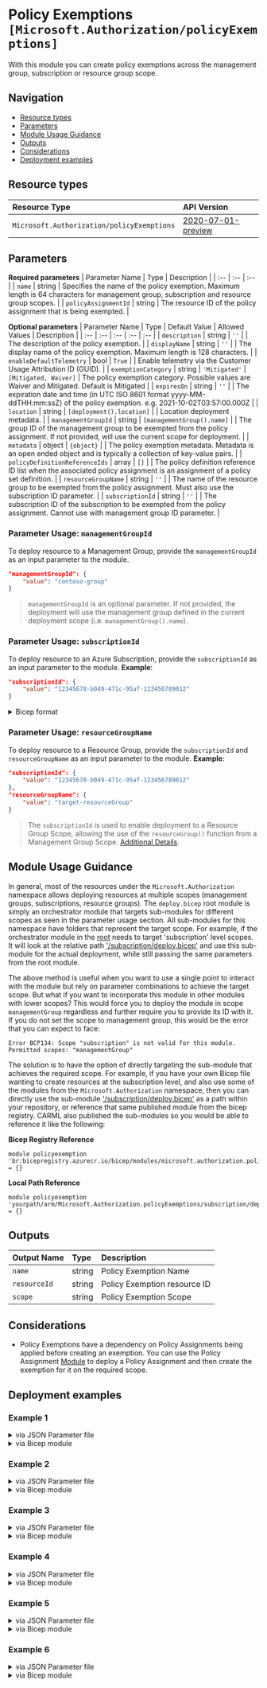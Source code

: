 # Policy Exemptions `[Microsoft.Authorization/policyExemptions]`

With this module you can create policy exemptions across the management group, subscription or resource group scope.

## Navigation

- [Resource types](#Resource-types)
- [Parameters](#Parameters)
- [Module Usage Guidance](#Module-Usage-Guidance)
- [Outputs](#Outputs)
- [Considerations](#Considerations)
- [Deployment examples](#Deployment-examples)

## Resource types

| Resource Type | API Version |
| :-- | :-- |
| `Microsoft.Authorization/policyExemptions` | [2020-07-01-preview](https://docs.microsoft.com/en-us/azure/templates/Microsoft.Authorization/2020-07-01-preview/policyExemptions) |

## Parameters

**Required parameters**
| Parameter Name | Type | Description |
| :-- | :-- | :-- |
| `name` | string | Specifies the name of the policy exemption. Maximum length is 64 characters for management group, subscription and resource group scopes. |
| `policyAssignmentId` | string | The resource ID of the policy assignment that is being exempted. |

**Optional parameters**
| Parameter Name | Type | Default Value | Allowed Values | Description |
| :-- | :-- | :-- | :-- | :-- |
| `description` | string | `''` |  | The description of the policy exemption. |
| `displayName` | string | `''` |  | The display name of the policy exemption. Maximum length is 128 characters. |
| `enableDefaultTelemetry` | bool | `True` |  | Enable telemetry via the Customer Usage Attribution ID (GUID). |
| `exemptionCategory` | string | `'Mitigated'` | `[Mitigated, Waiver]` | The policy exemption category. Possible values are Waiver and Mitigated. Default is Mitigated |
| `expiresOn` | string | `''` |  | The expiration date and time (in UTC ISO 8601 format yyyy-MM-ddTHH:mm:ssZ) of the policy exemption. e.g. 2021-10-02T03:57:00.000Z  |
| `location` | string | `[deployment().location]` |  | Location deployment metadata. |
| `managementGroupId` | string | `[managementGroup().name]` |  | The group ID of the management group to be exempted from the policy assignment. If not provided, will use the current scope for deployment. |
| `metadata` | object | `{object}` |  | The policy exemption metadata. Metadata is an open ended object and is typically a collection of key-value pairs. |
| `policyDefinitionReferenceIds` | array | `[]` |  | The policy definition reference ID list when the associated policy assignment is an assignment of a policy set definition. |
| `resourceGroupName` | string | `''` |  | The name of the resource group to be exempted from the policy assignment. Must also use the subscription ID parameter. |
| `subscriptionId` | string | `''` |  | The subscription ID of the subscription to be exempted from the policy assignment. Cannot use with management group ID parameter. |


### Parameter Usage: `managementGroupId`

To deploy resource to a Management Group, provide the `managementGroupId` as an input parameter to the module.

```json
"managementGroupId": {
    "value": "contoso-group"
}
```

> `managementGroupId` is an optional parameter. If not provided, the deployment will use the management group defined in the current deployment scope (i.e. `managementGroup().name`).

### Parameter Usage: `subscriptionId`

To deploy resource to an Azure Subscription, provide the `subscriptionId` as an input parameter to the module. **Example**:

```json
"subscriptionId": {
    "value": "12345678-b049-471c-95af-123456789012"
}
```

</details>

<details>

<summary>Bicep format</summary>

```bicep
subscriptionId: '12345678-b049-471c-95af-123456789012'
```

</details>
<p>

### Parameter Usage: `resourceGroupName`

To deploy resource to a Resource Group, provide the `subscriptionId` and `resourceGroupName` as an input parameter to the module. **Example**:

```json
"subscriptionId": {
    "value": "12345678-b049-471c-95af-123456789012"
},
"resourceGroupName": {
    "value": "target-resourceGroup"
}
```

> The `subscriptionId` is used to enable deployment to a Resource Group Scope, allowing the use of the `resourceGroup()` function from a Management Group Scope. [Additional Details](https://github.com/Azure/bicep/pull/1420).

## Module Usage Guidance

In general, most of the resources under the `Microsoft.Authorization` namespace allows deploying resources at multiple scopes (management groups, subscriptions, resource groups). The `deploy.bicep` root module is simply an orchestrator module that targets sub-modules for different scopes as seen in the parameter usage section. All sub-modules for this namespace have folders that represent the target scope. For example, if the orchestrator module in the [root](deploy.bicep) needs to target 'subscription' level scopes. It will look at the relative path ['/subscription/deploy.bicep'](./subscription/deploy.bicep) and use this sub-module for the actual deployment, while still passing the same parameters from the root module.

The above method is useful when you want to use a single point to interact with the module but rely on parameter combinations to achieve the target scope. But what if you want to incorporate this module in other modules with lower scopes? This would force you to deploy the module in scope `managementGroup` regardless and further require you to provide its ID with it. If you do not set the scope to management group, this would be the error that you can expect to face:

```bicep
Error BCP134: Scope "subscription" is not valid for this module. Permitted scopes: "managementGroup"
```

The solution is to have the option of directly targeting the sub-module that achieves the required scope. For example, if you have your own Bicep file wanting to create resources at the subscription level, and also use some of the modules from the `Microsoft.Authorization` namespace, then you can directly use the sub-module ['/subscription/deploy.bicep'](./subscription/deploy.bicep) as a path within your repository, or reference that same published module from the bicep registry. CARML also published the sub-modules so you would be able to reference it like the following:

**Bicep Registry Reference**
```bicep
module policyexemption 'br:bicepregistry.azurecr.io/bicep/modules/microsoft.authorization.policyexemptions.subscription:version' = {}
```
**Local Path Reference**
```bicep
module policyexemption 'yourpath/arm/Microsoft.Authorization.policyExemptions/subscription/deploy.bicep' = {}
```

## Outputs

| Output Name | Type | Description |
| :-- | :-- | :-- |
| `name` | string | Policy Exemption Name |
| `resourceId` | string | Policy Exemption resource ID |
| `scope` | string | Policy Exemption Scope |

## Considerations

- Policy Exemptions have a dependency on Policy Assignments being applied before creating an exemption. You can use the Policy Assignment [Module](../policyAssignments/deploy.bicep) to deploy a Policy Assignment and then create the exemption for it on the required scope.

## Deployment examples

<h3>Example 1</h3>

<details>

<summary>via JSON Parameter file</summary>

```json
{
    "$schema": "https://schema.management.azure.com/schemas/2019-04-01/deploymentParameters.json#",
    "contentVersion": "1.0.0.0",
    "parameters": {
        "name": {
            "value": "<<namePrefix>>-min-mg-polexem"
        },
        "policyAssignmentId": {
            "value": "/providers/Microsoft.Management/managementGroups/<<managementGroupId>>/providers/Microsoft.Authorization/policyAssignments/adp-<<namePrefix>>-mg-pass-loc-rg"
        }
    }
}

```

</details>

<details>

<summary>via Bicep module</summary>

```bicep
module policyExemptions './Microsoft.Authorization/policyExemptions/deploy.bicep' = {
  name: '${uniqueString(deployment().name)}-policyExemptions'
  params: {
      name: '<<namePrefix>>-min-mg-polexem'
      policyAssignmentId: '/providers/Microsoft.Management/managementGroups/<<managementGroupId>>/providers/Microsoft.Authorization/policyAssignments/adp-<<namePrefix>>-mg-pass-loc-rg'
  }
```

</details>

<h3>Example 2</h3>

<details>

<summary>via JSON Parameter file</summary>

```json
{
    "$schema": "https://schema.management.azure.com/schemas/2019-04-01/deploymentParameters.json#",
    "contentVersion": "1.0.0.0",
    "parameters": {
        "name": {
            "value": "<<namePrefix>>-mg-polexem"
        },
        "displayName": {
            "value": "[Display Name] policy exempt (management group scope)"
        },
        "policyAssignmentId": {
            "value": "/providers/Microsoft.Management/managementGroups/<<managementGroupId>>/providers/Microsoft.Authorization/policyAssignments/adp-<<namePrefix>>-mg-pass-loc-rg"
        },
        "exemptionCategory": {
            "value": "Waiver"
        },
        "metadata": {
            "value": {
                "category": "Security"
            }
        },
        "expiresOn": {
            "value": "2025-10-02T03:57:00.000Z"
        },
        "managementGroupId": {
            "value": "<<managementGroupId>>"
        }
    }
}

```

</details>

<details>

<summary>via Bicep module</summary>

```bicep
module policyExemptions './Microsoft.Authorization/policyExemptions/deploy.bicep' = {
  name: '${uniqueString(deployment().name)}-policyExemptions'
  params: {
      managementGroupId: '<<managementGroupId>>'
      name: '<<namePrefix>>-mg-polexem'
      exemptionCategory: 'Waiver'
      expiresOn: '2025-10-02T03:57:00Z'
      policyAssignmentId: '/providers/Microsoft.Management/managementGroups/<<managementGroupId>>/providers/Microsoft.Authorization/policyAssignments/adp-<<namePrefix>>-mg-pass-loc-rg'
      metadata: {
        category: 'Security'
      }
      displayName: '[Display Name] policy exempt (management group scope)'
  }
```

</details>

<h3>Example 3</h3>

<details>

<summary>via JSON Parameter file</summary>

```json
{
    "$schema": "https://schema.management.azure.com/schemas/2019-04-01/deploymentParameters.json#",
    "contentVersion": "1.0.0.0",
    "parameters": {
        "name": {
            "value": "<<namePrefix>>-min-rg-polexem"
        },
        "policyAssignmentId": {
            "value": "/subscriptions/<<subscriptionId>>/providers/Microsoft.Authorization/policyAssignments/adp-<<namePrefix>>-sb-pass-loc-rg"
        },
        "subscriptionId": {
            "value": "<<subscriptionId>>"
        },
        "resourceGroupName": {
            "value": "<<resourceGroupName>>"
        }
    }
}

```

</details>

<details>

<summary>via Bicep module</summary>

```bicep
module policyExemptions './Microsoft.Authorization/policyExemptions/deploy.bicep' = {
  name: '${uniqueString(deployment().name)}-policyExemptions'
  params: {
      name: '<<namePrefix>>-min-rg-polexem'
      subscriptionId: '<<subscriptionId>>'
      policyAssignmentId: '/subscriptions/<<subscriptionId>>/providers/Microsoft.Authorization/policyAssignments/adp-<<namePrefix>>-sb-pass-loc-rg'
      resourceGroupName: '<<resourceGroupName>>'
  }
```

</details>

<h3>Example 4</h3>

<details>

<summary>via JSON Parameter file</summary>

```json
{
    "$schema": "https://schema.management.azure.com/schemas/2019-04-01/deploymentParameters.json#",
    "contentVersion": "1.0.0.0",
    "parameters": {
        "name": {
            "value": "<<namePrefix>>-rg-polexem"
        },
        "displayName": {
            "value": "[Display Name] policy exempt (resource group scope)"
        },
        "policyAssignmentId": {
            "value": "/subscriptions/<<subscriptionId>>/providers/Microsoft.Authorization/policyAssignments/adp-<<namePrefix>>-sb-pass-loc-rg"
        },
        "exemptionCategory": {
            "value": "Waiver"
        },
        "metadata": {
            "value": {
                "category": "Security"
            }
        },
        "expiresOn": {
            "value": "2025-10-02T03:57:00.000Z"
        },
        "subscriptionId": {
            "value": "<<subscriptionId>>"
        },
        "resourceGroupName": {
            "value": "<<resourceGroupName>>"
        }
    }
}

```

</details>

<details>

<summary>via Bicep module</summary>

```bicep
module policyExemptions './Microsoft.Authorization/policyExemptions/deploy.bicep' = {
  name: '${uniqueString(deployment().name)}-policyExemptions'
  params: {
      name: '<<namePrefix>>-rg-polexem'
      exemptionCategory: 'Waiver'
      expiresOn: '2025-10-02T03:57:00Z'
      resourceGroupName: '<<resourceGroupName>>'
      policyAssignmentId: '/subscriptions/<<subscriptionId>>/providers/Microsoft.Authorization/policyAssignments/adp-<<namePrefix>>-sb-pass-loc-rg'
      metadata: {
        category: 'Security'
      }
      subscriptionId: '<<subscriptionId>>'
      displayName: '[Display Name] policy exempt (resource group scope)'
  }
```

</details>

<h3>Example 5</h3>

<details>

<summary>via JSON Parameter file</summary>

```json
{
    "$schema": "https://schema.management.azure.com/schemas/2019-04-01/deploymentParameters.json#",
    "contentVersion": "1.0.0.0",
    "parameters": {
        "name": {
            "value": "<<namePrefix>>-min-sub-polexem"
        },
        "policyAssignmentId": {
            "value": "/subscriptions/<<subscriptionId>>/providers/Microsoft.Authorization/policyAssignments/adp-<<namePrefix>>-sb-pass-loc-rg"
        },
        "subscriptionId": {
            "value": "<<subscriptionId>>"
        }
    }
}

```

</details>

<details>

<summary>via Bicep module</summary>

```bicep
module policyExemptions './Microsoft.Authorization/policyExemptions/deploy.bicep' = {
  name: '${uniqueString(deployment().name)}-policyExemptions'
  params: {
      name: '<<namePrefix>>-min-sub-polexem'
      subscriptionId: '<<subscriptionId>>'
      policyAssignmentId: '/subscriptions/<<subscriptionId>>/providers/Microsoft.Authorization/policyAssignments/adp-<<namePrefix>>-sb-pass-loc-rg'
  }
```

</details>

<h3>Example 6</h3>

<details>

<summary>via JSON Parameter file</summary>

```json
{
    "$schema": "https://schema.management.azure.com/schemas/2019-04-01/deploymentParameters.json#",
    "contentVersion": "1.0.0.0",
    "parameters": {
        "name": {
            "value": "<<namePrefix>>-sub-polexem"
        },
        "displayName": {
            "value": "[Display Name] policy exempt (subscription scope)"
        },
        "policyAssignmentId": {
            "value": "/subscriptions/<<subscriptionId>>/providers/Microsoft.Authorization/policyAssignments/adp-<<namePrefix>>-sb-pass-loc-rg"
        },
        "exemptionCategory": {
            "value": "Waiver"
        },
        "metadata": {
            "value": {
                "category": "Security"
            }
        },
        "expiresOn": {
            "value": "2025-10-02T03:57:00.000Z"
        },
        "subscriptionId": {
            "value": "<<subscriptionId>>"
        }
    }
}

```

</details>

<details>

<summary>via Bicep module</summary>

```bicep
module policyExemptions './Microsoft.Authorization/policyExemptions/deploy.bicep' = {
  name: '${uniqueString(deployment().name)}-policyExemptions'
  params: {
      name: '<<namePrefix>>-sub-polexem'
      exemptionCategory: 'Waiver'
      expiresOn: '2025-10-02T03:57:00Z'
      policyAssignmentId: '/subscriptions/<<subscriptionId>>/providers/Microsoft.Authorization/policyAssignments/adp-<<namePrefix>>-sb-pass-loc-rg'
      metadata: {
        category: 'Security'
      }
      subscriptionId: '<<subscriptionId>>'
      displayName: '[Display Name] policy exempt (subscription scope)'
  }
```

</details>
